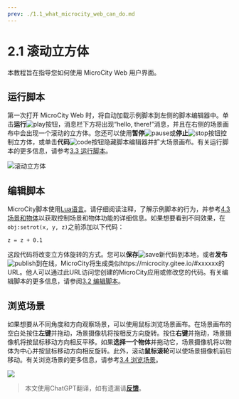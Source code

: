 ```yaml
---
prev: ./1.1_what_microcity_web_can_do.md
---
```


# 2.1 滚动立方体
本教程旨在指导您如何使用 MicroCity Web 用户界面。

## 运行脚本
第一次打开 MicroCity Web 时，将自动加载示例脚本到左侧的脚本编辑器中。单击**运行**![play](https://microcity.gitee.io/img/play.svg)按钮，消息栏下方将出现“hello, there!”消息，并且在右侧的场景画布中会出现一个滚动的立方体。您还可以使用**暂停**![pause](https://microcity.gitee.io/img/pause.svg)或**停止**![stop](https://microcity.gitee.io/img/stop.svg)按钮控制立方体，或单击**代码**![code](https://microcity.gitee.io/img/code.svg)按钮隐藏脚本编辑器并扩大场景画布。有关运行脚本的更多信息，请参考[3.3 运行脚本](3.3_running_scripts.md)。

![滚动立方体](https://microcity.gitee.io/doc/img/rolling_cube.png)

## 编辑脚本
MicroCity脚本使用<a href="https://www.lua.org/manual/5.4/manual.html" target="_blank">Lua语言</a>。请仔细阅读注释，了解示例脚本的行为，并参考[4.3 场景和物体](4.3_scene_and_object.md)以获取控制场景和物体功能的详细信息。如果想要看到不同效果，在`obj:setrot(x, y, z)`之前添加以下代码：
```
z = z + 0.1
```
这段代码将改变立方体旋转的方式。您可以**保存**![save](https://microcity.gitee.io/img/save.svg)新代码到本地，或者**发布**![publish](https://microcity.gitee.io/img/publish.svg)到在线，MicroCity将生成类似https://microcity.gitee.io/#xxxxxx的URL。他人可以通过此URL访问您创建的MicroCity应用或修改您的代码。有关编辑脚本的更多信息，请参阅[3.2 编辑脚本](3.2_editing_scripts.md)。


## 浏览场景
如果想要从不同角度和方向观察场景，可以使用鼠标浏览场景画布。在场景画布的空白处按住**左键**并拖动，场景摄像机将按相反方向旋转。按住**右键**并拖动，场景摄像机将按鼠标移动方向相反平移。如果**选择一个物体**并拖动它，场景摄像机将以物体为中心并按鼠标移动方向相反旋转。此外，滚动**鼠标滚轮**可以使场景摄像机前后移动。有关浏览场景的更多信息，请参考[3.4 浏览场景](3.4_navigating_scenes.md)。

![](https://microcity.gitee.io/doc/img/navigating_cube.apng)

> 本文使用ChatGPT翻译，如有遗漏请[**反馈**](https://github.com/huuhghhgyg/MicroCityNotes/issues/new)。
